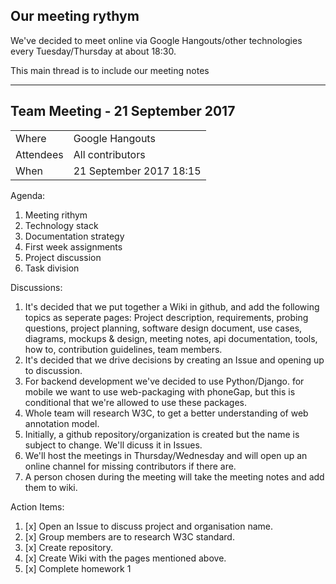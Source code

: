 ## Our meeting rythym

We've decided to meet online via Google Hangouts/other technologies every Tuesday/Thursday at about 18:30.

This main thread is to include our meeting notes

---

## Team Meeting - 21 September 2017

| | |
|-|-|
| Where | Google Hangouts |
| Attendees | All contributors |
| When | 21 September 2017 18:15 |

Agenda:
1. Meeting rithym
1. Technology stack
1. Documentation strategy
1. First week assignments
1. Project discussion
1. Task division

Discussions: 
1. It's decided that we put together a Wiki in github, and add the following topics as seperate pages:
	Project description, requirements, probing questions, project planning, software design document, use cases, diagrams, mockups & design, meeting notes, api documentation, tools, how to, contribution guidelines, team members.
1. It's decided that we drive decisions by creating an Issue and opening up to discussion.
1. For backend development we've decided to use Python/Django. for mobile we want to use web-packaging with phoneGap, but this is conditional that we're allowed to use these packages. 
1. Whole team will research W3C, to get a better understanding of web annotation model.
1. Initially, a github repository/organization is created but the name is subject to change. We'll dicuss it in Issues.
1. We'll host the meetings in Thursday/Wednesday and will open up an online channel for missing contributors if there are. 
1. A person chosen during the meeting will take the meeting notes and add them to wiki.

Action Items:
1. [x] Open an Issue to discuss project and organisation name.
1. [x] Group members are to research W3C standard.
1. [x] Create repository.
1. [x] Create Wiki with the pages mentioned above.
1. [x] Complete homework 1

